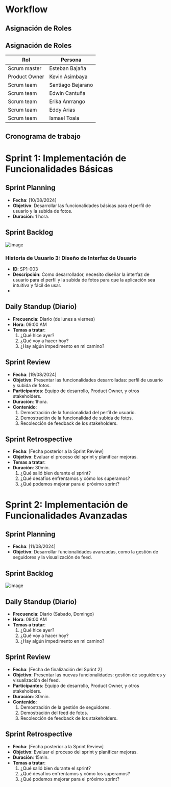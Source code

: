#  Workflow
## Asignación de Roles 

## Asignación de Roles 

| Rol          | Persona             |
|--------------|---------------------|
| Scrum master | Esteban Bajaña      |
| Product Owner| Kevin Asimbaya      |
| Scrum team   | Santiago Bejarano   |
| Scrum team   | Edwin Cantuña       |
| Scrum team   | Erika Anrrango      |
| Scrum team   | Eddy Arias          |
| Scrum team   | Ismael Toala        |


## Cronograma de trabajo
# Sprint 1: Implementación de Funcionalidades Básicas

## Sprint Planning
- **Fecha**: [10/08/2024]
- **Objetivo**: Desarrollar las funcionalidades básicas para el perfil de usuario y la subida de fotos.
- **Duración**: 1 hora.

## Sprint Backlog
![image](https://github.com/user-attachments/assets/50c01f43-f0c8-4d43-8185-d2944fac235c)


### Historia de Usuario 3: Diseño de Interfaz de Usuario
- **ID**: SP1-003
- **Descripción**: Como desarrollador, necesito diseñar la interfaz de usuario para el perfil y la subida de fotos para que la aplicación sea intuitiva y fácil de usar.
- 
## Daily Standup (Diario)
- **Frecuencia**: Diario (de lunes a viernes)
- **Hora**: 09:00 AM
- **Temas a tratar**:
  1. ¿Qué hice ayer?
  2. ¿Qué voy a hacer hoy?
  3. ¿Hay algún impedimento en mi camino?

## Sprint Review
- **Fecha**: [19/08/2024]
- **Objetivo**: Presentar las funcionalidades desarrolladas: perfil de usuario y subida de fotos.
- **Participantes**: Equipo de desarrollo, Product Owner, y otros stakeholders.
- **Duración**: 1hora.
- **Contenido**:
  1. Demostración de la funcionalidad del perfil de usuario.
  2. Demostración de la funcionalidad de subida de fotos.
  3. Recolección de feedback de los stakeholders.

## Sprint Retrospective
- **Fecha**: [Fecha posterior a la Sprint Review]
- **Objetivo**: Evaluar el proceso del sprint y planificar mejoras.
- **Temas a tratar**:
- **Duración**: 30min.
  1. ¿Qué salió bien durante el sprint?
  2. ¿Qué desafíos enfrentamos y cómo los superamos?
  3. ¿Qué podemos mejorar para el próximo sprint?

# Sprint 2: Implementación de Funcionalidades Avanzadas

## Sprint Planning
- **Fecha**: [11/08/2024]
- **Objetivo**: Desarrollar funcionalidades avanzadas, como la gestión de seguidores y la visualización de feed.

## Sprint Backlog
![image](https://github.com/user-attachments/assets/a9cfd1f8-7f35-4e5c-a094-1398b61453f7)


## Daily Standup (Diario)
- **Frecuencia**: Diario (Sabado, Domingo)
- **Hora**: 09:00 AM
- **Temas a tratar**:
  1. ¿Qué hice ayer?
  2. ¿Qué voy a hacer hoy?
  3. ¿Hay algún impedimento en mi camino?

## Sprint Review
- **Fecha**: [Fecha de finalización del Sprint 2]
- **Objetivo**: Presentar las nuevas funcionalidades: gestión de seguidores y visualización del feed.
- **Participantes**: Equipo de desarrollo, Product Owner, y otros stakeholders.
- **Duración**: 30min.
- **Contenido**:
  1. Demostración de la gestión de seguidores.
  2. Demostración del feed de fotos.
  3. Recolección de feedback de los stakeholders.

## Sprint Retrospective
- **Fecha**: [Fecha posterior a la Sprint Review]
- **Objetivo**: Evaluar el proceso del sprint y planificar mejoras.
- **Duración**: 15min.
- **Temas a tratar**:
  1. ¿Qué salió bien durante el sprint?
  2. ¿Qué desafíos enfrentamos y cómo los superamos?
  3. ¿Qué podemos mejorar para el próximo sprint?

